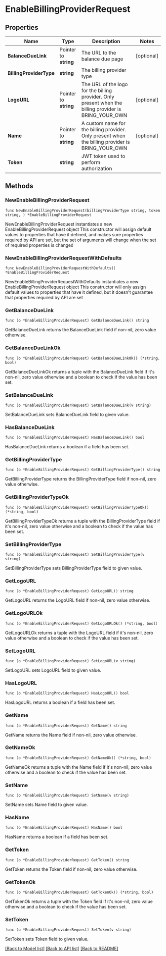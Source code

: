 # EnableBillingProviderRequest

## Properties

Name | Type | Description | Notes
------------ | ------------- | ------------- | -------------
**BalanceDueLink** | Pointer to **string** | The URL to the balance due page | [optional] 
**BillingProviderType** | **string** | The billing provider type | 
**LogoURL** | Pointer to **string** | The URL of the logo for the billing provider. Only present when the billing provider is BRING_YOUR_OWN | [optional] 
**Name** | Pointer to **string** | A custom name for the billing provider. Only present when the billing provider is BRING_YOUR_OWN | [optional] 
**Token** | **string** | JWT token used to perform authorization | 

## Methods

### NewEnableBillingProviderRequest

`func NewEnableBillingProviderRequest(billingProviderType string, token string, ) *EnableBillingProviderRequest`

NewEnableBillingProviderRequest instantiates a new EnableBillingProviderRequest object
This constructor will assign default values to properties that have it defined,
and makes sure properties required by API are set, but the set of arguments
will change when the set of required properties is changed

### NewEnableBillingProviderRequestWithDefaults

`func NewEnableBillingProviderRequestWithDefaults() *EnableBillingProviderRequest`

NewEnableBillingProviderRequestWithDefaults instantiates a new EnableBillingProviderRequest object
This constructor will only assign default values to properties that have it defined,
but it doesn't guarantee that properties required by API are set

### GetBalanceDueLink

`func (o *EnableBillingProviderRequest) GetBalanceDueLink() string`

GetBalanceDueLink returns the BalanceDueLink field if non-nil, zero value otherwise.

### GetBalanceDueLinkOk

`func (o *EnableBillingProviderRequest) GetBalanceDueLinkOk() (*string, bool)`

GetBalanceDueLinkOk returns a tuple with the BalanceDueLink field if it's non-nil, zero value otherwise
and a boolean to check if the value has been set.

### SetBalanceDueLink

`func (o *EnableBillingProviderRequest) SetBalanceDueLink(v string)`

SetBalanceDueLink sets BalanceDueLink field to given value.

### HasBalanceDueLink

`func (o *EnableBillingProviderRequest) HasBalanceDueLink() bool`

HasBalanceDueLink returns a boolean if a field has been set.

### GetBillingProviderType

`func (o *EnableBillingProviderRequest) GetBillingProviderType() string`

GetBillingProviderType returns the BillingProviderType field if non-nil, zero value otherwise.

### GetBillingProviderTypeOk

`func (o *EnableBillingProviderRequest) GetBillingProviderTypeOk() (*string, bool)`

GetBillingProviderTypeOk returns a tuple with the BillingProviderType field if it's non-nil, zero value otherwise
and a boolean to check if the value has been set.

### SetBillingProviderType

`func (o *EnableBillingProviderRequest) SetBillingProviderType(v string)`

SetBillingProviderType sets BillingProviderType field to given value.


### GetLogoURL

`func (o *EnableBillingProviderRequest) GetLogoURL() string`

GetLogoURL returns the LogoURL field if non-nil, zero value otherwise.

### GetLogoURLOk

`func (o *EnableBillingProviderRequest) GetLogoURLOk() (*string, bool)`

GetLogoURLOk returns a tuple with the LogoURL field if it's non-nil, zero value otherwise
and a boolean to check if the value has been set.

### SetLogoURL

`func (o *EnableBillingProviderRequest) SetLogoURL(v string)`

SetLogoURL sets LogoURL field to given value.

### HasLogoURL

`func (o *EnableBillingProviderRequest) HasLogoURL() bool`

HasLogoURL returns a boolean if a field has been set.

### GetName

`func (o *EnableBillingProviderRequest) GetName() string`

GetName returns the Name field if non-nil, zero value otherwise.

### GetNameOk

`func (o *EnableBillingProviderRequest) GetNameOk() (*string, bool)`

GetNameOk returns a tuple with the Name field if it's non-nil, zero value otherwise
and a boolean to check if the value has been set.

### SetName

`func (o *EnableBillingProviderRequest) SetName(v string)`

SetName sets Name field to given value.

### HasName

`func (o *EnableBillingProviderRequest) HasName() bool`

HasName returns a boolean if a field has been set.

### GetToken

`func (o *EnableBillingProviderRequest) GetToken() string`

GetToken returns the Token field if non-nil, zero value otherwise.

### GetTokenOk

`func (o *EnableBillingProviderRequest) GetTokenOk() (*string, bool)`

GetTokenOk returns a tuple with the Token field if it's non-nil, zero value otherwise
and a boolean to check if the value has been set.

### SetToken

`func (o *EnableBillingProviderRequest) SetToken(v string)`

SetToken sets Token field to given value.



[[Back to Model list]](../README.md#documentation-for-models) [[Back to API list]](../README.md#documentation-for-api-endpoints) [[Back to README]](../README.md)


